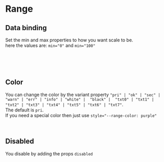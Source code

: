 # Range

## Data binding

Set the min and max properties to how you want scale to be.<br>
here the values are: `min="0"` and `min="100"`

<hhl-live-editor title="" htmlCode=' 
    <template>
    <div class="flex flex-col gap-8">
        <H_range  v-model="value" :min="0" :max="100" label="Slider Label" class="w-full"></H_range>
        <H_input type="number" v-model="value" label="Slider value"></H_input>
    </div>
    </template>
    <script>
        const value = ref("33");
        return {value}
    </script>
'>
</hhl-live-editor>

<br>

<br>

<br>

## Color

You can change the color by the variant property `"pri" | "ok" | "sec" | "warn" | "err" | "info" | "white" |  "black" |  "txt0" | "txt1" | "txt2" | "txt3" | "txt4" | "txt5" | "txt6" | "txt7"`. <br>
The default is `pri`.<br>
If you need a special color then just use `style="--range-color: purple"`

<hhl-live-editor title="" htmlCode='
    <template>
    <div class="flex flex-col gap-8">
        <H_range v-model="value" :min="0" :max="100" label="pri" color="pri" class="w-full"></H_range>
        <H_range v-model="value" :min="0" :max="100" label="sec" color="sec" class="w-full"></H_range>
        <H_range v-model="value" :min="0" :max="100" label="ok" color="ok" class="w-full"></H_range>
        <H_range v-model="value" :min="0" :max="100" label="err" color="err" class="w-full"></H_range>
        <H_range v-model="value" :min="0" :max="100" label="warn" color="warn" class="w-full"></H_range>
        <H_range v-model="value" :min="0" :max="100" label="info" color="info" class="w-full"></H_range>
        <H_range v-model="value" :min="0" :max="100" label="white" color="white" class="w-full"></H_range>
        <H_range v-model="value" :min="0" :max="100" label="black" color="black" class="w-full"></H_range>
        <H_range v-model="value" :min="0" :max="100" label="txt0" color="txt0" class="w-full"></H_range>
        <H_range v-model="value" :min="0" :max="100" label="txt1" color="txt1" class="w-full"></H_range>
        <H_range v-model="value" :min="0" :max="100" label="txt2" color="txt2" class="w-full"></H_range>
        <H_range v-model="value" :min="0" :max="100" label="txt3" color="txt3" class="w-full"></H_range>
        <H_range v-model="value" :min="0" :max="100" label="txt4" color="txt4" class="w-full"></H_range>
        <H_range v-model="value" :min="0" :max="100" label="txt5" color="txt5" class="w-full"></H_range>
        <H_range v-model="value" :min="0" :max="100" label="txt6" color="txt6" class="w-full"></H_range>
        <H_range v-model="value" :min="0" :max="100" label="txt7" color="txt7" class="w-full"></H_range>
        <H_range v-model="value" :min="0" :max="100" label="special color" style="--range-color: purple" label="purple" class="w-full"></H_range>
    </div>
    </template>
    <script>
        const value = ref(33);
        return {value}
    </script>
'>
</hhl-live-editor>

<br>

## Disabled

You disable by adding the props `disabled`

<hhl-live-editor title="" htmlCode='
    <template>
        <div class="flex flex-col gap-8">
        <H_range disabled v-model="value" :min="0" :max="100" label="pri" color="pri" class="w-full"></H_range>
        <H_range disabled v-model="value" :min="0" :max="100" label="sec" color="sec" class="w-full"></H_range>
        <H_range disabled v-model="value" :min="0" :max="100" label="ok" color="ok" class="w-full"></H_range>
        <H_range disabled v-model="value" :min="0" :max="100" label="err" color="err" class="w-full"></H_range>
        <H_range disabled v-model="value" :min="0" :max="100" label="warn" color="warn" class="w-full"></H_range>
        <H_range disabled v-model="value" :min="0" :max="100" label="info" color="info" class="w-full"></H_range>
        <H_range disabled v-model="value" :min="0" :max="100" label="white" color="white" class="w-full"></H_range>
        <H_range disabled v-model="value" :min="0" :max="100" label="black" color="black" class="w-full"></H_range>
        <H_range disabled v-model="value" :min="0" :max="100" label="txt0" color="txt0" class="w-full"></H_range>
        <H_range disabled v-model="value" :min="0" :max="100" label="txt1" color="txt1" class="w-full"></H_range>
        <H_range disabled v-model="value" :min="0" :max="100" label="txt2" color="txt2" class="w-full"></H_range>
        <H_range disabled v-model="value" :min="0" :max="100" label="txt3" color="txt3" class="w-full"></H_range>
        <H_range disabled v-model="value" :min="0" :max="100" label="txt4" color="txt4" class="w-full"></H_range>
        <H_range disabled v-model="value" :min="0" :max="100" label="txt5" color="txt5" class="w-full"></H_range>
        <H_range disabled v-model="value" :min="0" :max="100" label="txt6" color="txt6" class="w-full"></H_range>
        <H_range disabled v-model="value" :min="0" :max="100" label="txt7" color="txt7" class="w-full"></H_range>
        <H_range disabled v-model="value" :min="0" :max="100" label="special color" style="--range-color: purple" label="purple" class="w-full"></H_range>
        </div>
    </template>
    <script>
        const value = ref(33);
        return {value}
    </script>
'>
</hhl-live-editor>

<br>
